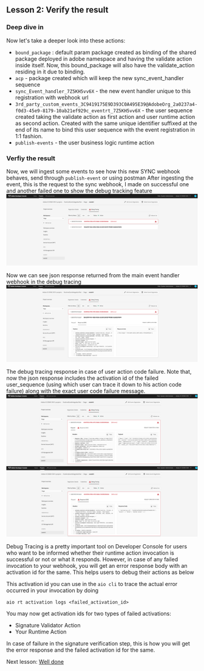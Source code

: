 ## Lesson 2: Verify the result

### Deep dive in
Now let's take a deeper look into these actions:
- `bound_package` : default param package created as binding of the shared package deployed in adobe namespace and having the validate action inside itself. Now, this bound_package will also have the validate_action residing in it due to binding.
- `acp` - package created which will keep the new sync_event_handler sequence
- `sync_Event_handler_7Z5KH5vv6X` - the new event handler unique to this registration with webhook url
- `3rd_party_custom_events_3C9419175E9D393C0A495E39@AdobeOrg_2a0237a4-f0d3-45e9-8179-10ab21ef929c_eventrt_7Z5KH5vv6X` - the user sequence created taking the validate action as first action and user runtime action as second action. Created with the same unique identifier suffixed at the end of its name to bind this user sequence with the event registration in 1:1 fashion.
-  `publish-events` - the user business logic runtime action


### Verfiy the result
Now, we will ingest some events to see how this new SYNC webhook behaves, send through `publish-event` or using postman 
After ingesting the event, this is the request to the sync webhook, I made on successful one and another failed one to show the debug tracking feature
![debug-13](assets/debug-tracing-13.png)

 Now we can see json response returned from the main event handler webhook in the debug tracing
![debug-14](assets/debug-tracing-14.png)


The debug tracing response in case of user action code failure. Note that, now the json response includes the activation id of the failed user_sequence (using which user can trace it down to his action code failure) along with the exact user code failure message.
![debug-15](assets/debug-tracing-15.png)
![debug-15](assets/debug-tracing-16.png)

Debug Tracing is a pretty important tool on Developer Console for users who want to be informed whether their runtime action invocation is successful or not or what it responds. However, in case of any failed invocation to your webhook, you will get an error response body with an activation id for the same. This helps users to debug their actions as below

This activation id you can use in the `aio cli` to trace the actual error occurred in your invocation by doing 
```
aio rt activation logs <failed_activation_id>
```
You may now get activation ids for two types of failed activations:

- Signature Validator Action
- Your Runtime Action

In case of failure in the signature verification step, this is how you will get the error response and the failed activation id for the same.


Next lesson: [Well done](welldone.md)
